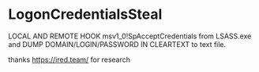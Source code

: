 # LogonCredentialsSteal
LOCAL AND REMOTE HOOK msv1_0!SpAcceptCredentials from LSASS.exe and DUMP DOMAIN/LOGIN/PASSWORD IN CLEARTEXT to text file.

thanks https://ired.team/ for research

